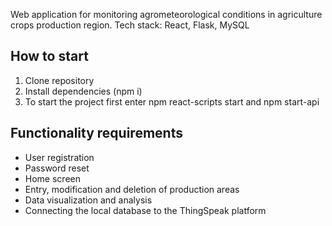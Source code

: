Web application for monitoring agrometeorological conditions in agriculture crops production region.
Tech stack: React, Flask, MySQL

## How to start

1. Clone repository
2. Install dependencies (npm i)
3. To start the project first enter npm react-scripts start and npm start-api

## Functionality requirements

- User registration 
- Password reset 
- Home screen 
- Entry, modification and deletion of production areas 
- Data visualization and analysis 
- Connecting the local database to the ThingSpeak platform
